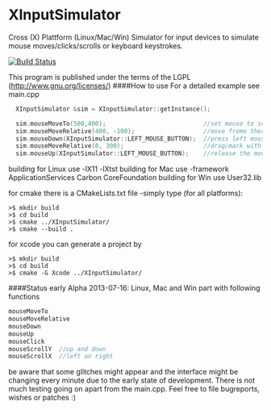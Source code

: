 XInputSimulator
===============

Cross (X) Plattform (Linux/Mac/Win) Simulator for input devices to simulate mouse moves/clicks/scrolls or keyboard keystrokes.  

[![Build Status](https://travis-ci.org/pythoneer/XInputSimulator.svg?branch=master)](https://travis-ci.org/pythoneer/XInputSimulator)
  
This program is published under the terms of the LGPL (http://www.gnu.org/licenses/)
####How to use
For a detailed example see main.cpp
```cpp
  XInputSimulator &sim = XInputSimulator::getInstance();

  sim.mouseMoveTo(500,400);                           //set mouse to screen cords 500x400
  sim.mouseMoveRelative(400, -100);                   //move frome there 400px in x to the right and -100px in y upwards
  sim.mouseDown(XInputSimulator::LEFT_MOUSE_BUTTON);  //press left mouse and hold
  sim.mouseMoveRelative(0, 300);                      //drag/mark with pressed mousebutton 300px down
  sim.mouseUp(XInputSimulator::LEFT_MOUSE_BUTTON);    //release the mousebutton press
```
  
building for Linux use -lX11 -lXtst 
building for Mac use -framework ApplicationServices Carbon CoreFoundation
building for Win use User32.lib

for cmake there is a CMakeLists.txt file -simply type (for all platforms):
```
>$ mkdir build
>$ cd build
>$ cmake ../XInputSimulator/
>$ cmake --build .
```

for xcode you can generate a project by
```
>$ mkdir build
>$ cd build
>$ cmake -G Xcode ../XInputSimulator/
```

####Status early Alpha
2013-07-16: Linux, Mac and Win part with following functions
```cpp
mouseMoveTo  
mouseMoveRelative  
mouseDown  
mouseUp  
mouseClick  
mouseScrollY  //up and down
mouseScrollX  //left an right
```

be aware that some glitches might appear and the interface might be changing every minute due to the early state of development. There is not much testing going on apart from the main.cpp. Feel free to file bugreports, wishes or patches :)
